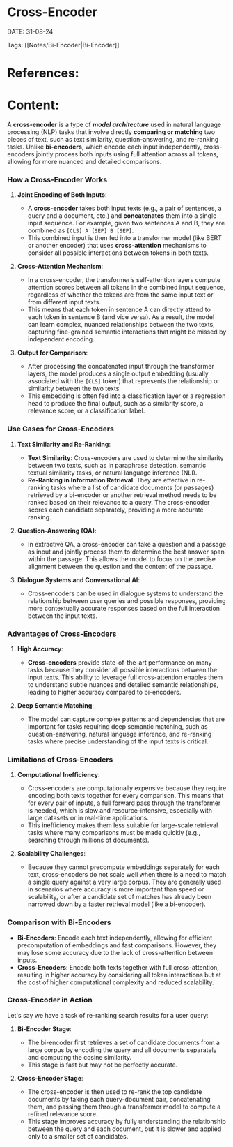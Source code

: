 

# Cross-Encoder


DATE:  31-08-24


Tags: [[Notes/Bi-Encoder|Bi-Encoder]] 

# References:




# Content:

A **cross-encoder** is a type of ***model architecture*** used in natural language processing (NLP) tasks that involve directly **comparing or matching** two pieces of text, such as text similarity, question-answering, and re-ranking tasks. Unlike **bi-encoders**, which encode each input independently, cross-encoders jointly process both inputs using full attention across all tokens, allowing for more nuanced and detailed comparisons.

### How a Cross-Encoder Works

1. **Joint Encoding of Both Inputs**:
    
    - A **cross-encoder** takes both input texts (e.g., a pair of sentences, a query and a document, etc.) and **concatenates** them into a single input sequence. For example, given two sentences A and B, they are combined as `[CLS] A [SEP] B [SEP]`.
    - This combined input is then fed into a transformer model (like BERT or another encoder) that uses **cross-attention** mechanisms to consider all possible interactions between tokens in both texts.
2. **Cross-Attention Mechanism**:
    
    - In a cross-encoder, the transformer’s self-attention layers compute attention scores between all tokens in the combined input sequence, regardless of whether the tokens are from the same input text or from different input texts.
    - This means that each token in sentence A can directly attend to each token in sentence B (and vice versa). As a result, the model can learn complex, nuanced relationships between the two texts, capturing fine-grained semantic interactions that might be missed by independent encoding.
3. **Output for Comparison**:
    
    - After processing the concatenated input through the transformer layers, the model produces a single output embedding (usually associated with the `[CLS]` token) that represents the relationship or similarity between the two texts.
    - This embedding is often fed into a classification layer or a regression head to produce the final output, such as a similarity score, a relevance score, or a classification label.

### Use Cases for Cross-Encoders

1. **Text Similarity and Re-Ranking**:
    
    - **Text Similarity**: Cross-encoders are used to determine the similarity between two texts, such as in paraphrase detection, semantic textual similarity tasks, or natural language inference (NLI).
    - **Re-Ranking in Information Retrieval**: They are effective in re-ranking tasks where a list of candidate documents (or passages) retrieved by a bi-encoder or another retrieval method needs to be ranked based on their relevance to a query. The cross-encoder scores each candidate separately, providing a more accurate ranking.
2. **Question-Answering (QA)**:
    
    - In extractive QA, a cross-encoder can take a question and a passage as input and jointly process them to determine the best answer span within the passage. This allows the model to focus on the precise alignment between the question and the content of the passage.
3. **Dialogue Systems and Conversational AI**:
    
    - Cross-encoders can be used in dialogue systems to understand the relationship between user queries and possible responses, providing more contextually accurate responses based on the full interaction between the input texts.

### Advantages of Cross-Encoders

1. **High Accuracy**:
    
    - **Cross-encoders** provide state-of-the-art performance on many tasks because they consider all possible interactions between the input texts. This ability to leverage full cross-attention enables them to understand subtle nuances and detailed semantic relationships, leading to higher accuracy compared to bi-encoders.
2. **Deep Semantic Matching**:
    
    - The model can capture complex patterns and dependencies that are important for tasks requiring deep semantic matching, such as question-answering, natural language inference, and re-ranking tasks where precise understanding of the input texts is critical.

### Limitations of Cross-Encoders

1. **Computational Inefficiency**:
    
    - Cross-encoders are computationally expensive because they require encoding both texts together for every comparison. This means that for every pair of inputs, a full forward pass through the transformer is needed, which is slow and resource-intensive, especially with large datasets or in real-time applications.
    - This inefficiency makes them less suitable for large-scale retrieval tasks where many comparisons must be made quickly (e.g., searching through millions of documents).
2. **Scalability Challenges**:
    
    - Because they cannot precompute embeddings separately for each text, cross-encoders do not scale well when there is a need to match a single query against a very large corpus. They are generally used in scenarios where accuracy is more important than speed or scalability, or after a candidate set of matches has already been narrowed down by a faster retrieval model (like a bi-encoder).

### Comparison with Bi-Encoders

- **Bi-Encoders**: Encode each text independently, allowing for efficient precomputation of embeddings and fast comparisons. However, they may lose some accuracy due to the lack of cross-attention between inputs.
- **Cross-Encoders**: Encode both texts together with full cross-attention, resulting in higher accuracy by considering all token interactions but at the cost of higher computational complexity and reduced scalability.

### Cross-Encoder in Action

Let's say we have a task of re-ranking search results for a user query:

1. **Bi-Encoder Stage**:
    
    - The bi-encoder first retrieves a set of candidate documents from a large corpus by encoding the query and all documents separately and computing the cosine similarity.
    - This stage is fast but may not be perfectly accurate.
2. **Cross-Encoder Stage**:
    
    - The cross-encoder is then used to re-rank the top candidate documents by taking each query-document pair, concatenating them, and passing them through a transformer model to compute a refined relevance score.
    - This stage improves accuracy by fully understanding the relationship between the query and each document, but it is slower and applied only to a smaller set of candidates.



